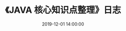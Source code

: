 ---
title: 《JAVA 核心知识点整理》日志
date: 2019-12-01 14:00:00
tag: 
  - JAVA核心知识点整理
  - hide
categories:
  - 读书笔记
  - JAVA核心知识点整理
---